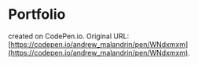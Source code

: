 # Portfolio

 created on CodePen.io. Original URL: [https://codepen.io/andrew_malandrin/pen/WNdxmxm](https://codepen.io/andrew_malandrin/pen/WNdxmxm).


